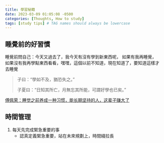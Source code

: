 ```yaml
---
title: 學習秘籍
date: 2023-03-09 01:05:08 -0500
categories: [Thoughts, How to study]
tags: [study tips] # TAG names should always be lowercase
---
```


## 睡覺前的好習慣

睡覺前問自己：今天又過去了，我今天有沒有學到新東西呢， 如果有我再睡覺，如果沒有我再學點東西看看，嘿嘿，這個以前不知道，現在知道了，要知道這樣才去睡覺

> 子曰：“學如不及，猶恐失之。”
>
> 子夏曰：“日知其所亡，月無忘其所能，可謂好學也已矣。”

[傅佩荣：睡觉之前养成一种习惯，能长期坚持的人，这辈子赚大了](https://www.bilibili.com/video/BV16j411g78n/?buvid=XYFABFAFD0528395AA4209DFE16B91512B532&is_story_h5=false&mid=YoElcF5ap3%2B4PGLBRyLCWw%3D%3D&p=1&plat_id=116&share_from=ugc&share_medium=android&share_plat=android&share_session_id=9f5e4b67-54d2-4e4d-9658-02b286358099&share_source=WEIXIN&share_tag=s_i&timestamp=1678335883&unique_k=BOfXHBe&up_id=1293718035)

## 時間管理

1. 每天先完成緊急重要的事
   - 認真定義緊急重要，站在未來規劃上，時間綫拉長
